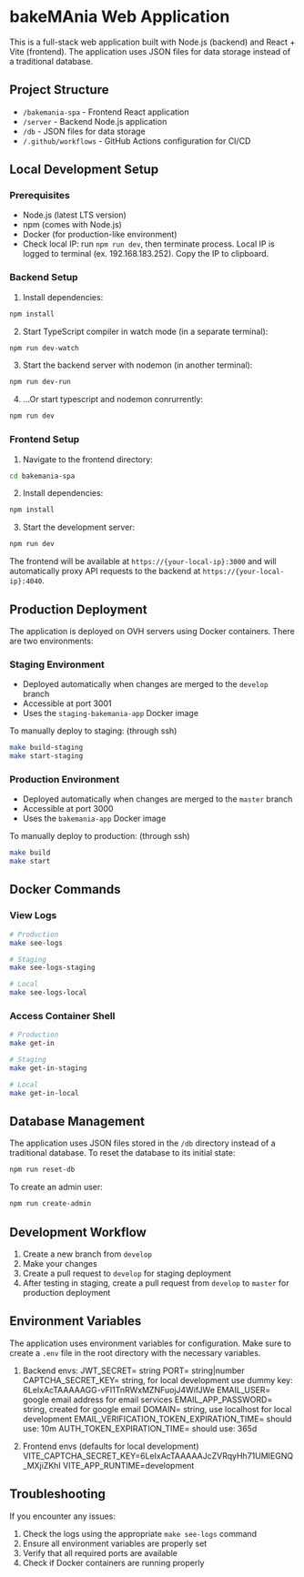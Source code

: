 # bakeMAnia Web Application

This is a full-stack web application built with Node.js (backend) and React + Vite (frontend). The application uses JSON files for data storage instead of a traditional database.

## Project Structure

- `/bakemania-spa` - Frontend React application
- `/server` - Backend Node.js application
- `/db` - JSON files for data storage
- `/.github/workflows` - GitHub Actions configuration for CI/CD

## Local Development Setup

### Prerequisites

- Node.js (latest LTS version)
- npm (comes with Node.js)
- Docker (for production-like environment)
- Check local IP: run `npm run dev`, then terminate process. Local IP is logged to terminal (ex. 192.168.183.252). Copy the IP to clipboard.

### Backend Setup

1. Install dependencies:
```bash
npm install
```

2. Start TypeScript compiler in watch mode (in a separate terminal):
```bash
npm run dev-watch
```

3. Start the backend server with nodemon (in another terminal):
```bash
npm run dev-run
```

4. ...Or start typescript and nodemon conrurrently:
```bash
npm run dev
```

### Frontend Setup

1. Navigate to the frontend directory:
```bash
cd bakemania-spa
```

2. Install dependencies:
```bash
npm install
```

3. Start the development server:
```bash
npm run dev
```

The frontend will be available at `https://{your-local-ip}:3000` and will automatically proxy API requests to the backend at `https://{your-local-ip}:4040`.

## Production Deployment

The application is deployed on OVH servers using Docker containers. There are two environments:

### Staging Environment

- Deployed automatically when changes are merged to the `develop` branch
- Accessible at port 3001
- Uses the `staging-bakemania-app` Docker image

To manually deploy to staging: (through ssh)
```bash
make build-staging
make start-staging
```

### Production Environment

- Deployed automatically when changes are merged to the `master` branch
- Accessible at port 3000
- Uses the `bakemania-app` Docker image

To manually deploy to production: (through ssh)
```bash
make build
make start
```

## Docker Commands

### View Logs
```bash
# Production
make see-logs

# Staging
make see-logs-staging

# Local
make see-logs-local
```

### Access Container Shell
```bash
# Production
make get-in

# Staging
make get-in-staging

# Local
make get-in-local
```

## Database Management

The application uses JSON files stored in the `/db` directory instead of a traditional database. To reset the database to its initial state:

```bash
npm run reset-db
```

To create an admin user:
```bash
npm run create-admin
```

## Development Workflow

1. Create a new branch from `develop`
2. Make your changes
3. Create a pull request to `develop` for staging deployment
4. After testing in staging, create a pull request from `develop` to `master` for production deployment

## Environment Variables

The application uses environment variables for configuration. Make sure to create a `.env` file in the root directory with the necessary variables.

1. Backend envs:
JWT_SECRET= string
PORT= string|number
CAPTCHA_SECRET_KEY= string, for local development use dummy key: 6LeIxAcTAAAAAGG-vFI1TnRWxMZNFuojJ4WifJWe
EMAIL_USER= google email address for email services
EMAIL_APP_PASSWORD= string, created for google email
DOMAIN= string, use localhost for local development
EMAIL_VERIFICATION_TOKEN_EXPIRATION_TIME= should use: 10m
AUTH_TOKEN_EXPIRATION_TIME= should use: 365d

2. Frontend envs (defaults for local development)
VITE_CAPTCHA_SECRET_KEY=6LeIxAcTAAAAAJcZVRqyHh71UMIEGNQ_MXjiZKhI
VITE_APP_RUNTIME=development

## Troubleshooting

If you encounter any issues:

1. Check the logs using the appropriate `make see-logs` command
2. Ensure all environment variables are properly set
3. Verify that all required ports are available
4. Check if Docker containers are running properly